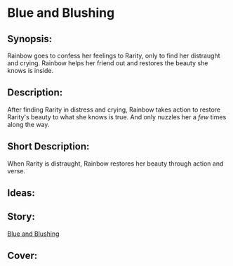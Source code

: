 # Blue and Blushing

## Synopsis:
Rainbow goes to confess her feelings to Rarity, only to find her distraught and crying. Rainbow helps her friend out and restores the beauty she knows is inside.

## Description:
After finding Rarity in distress and crying, Rainbow takes action to restore Rarity's beauty to what she knows is true. And only nuzzles her a *few* times along the way.

## Short Description:
When Rarity is distraught, Rainbow restores her beauty through action and verse.

## Ideas:


## Story:
[Blue and Blushing](./blue-and-blushing.md)

## Cover:
